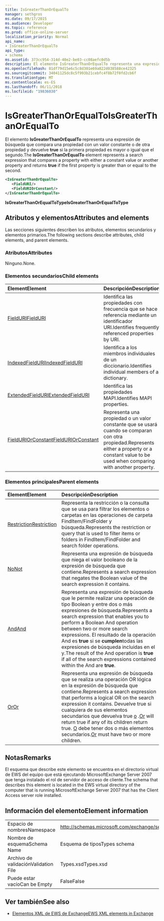 ```yaml
---
title: IsGreaterThanOrEqualTo
manager: sethgros
ms.date: 09/17/2015
ms.audience: Developer
ms.topic: reference
ms.prod: office-online-server
localization_priority: Normal
api_name:
- IsGreaterThanOrEqualTo
api_type:
- schema
ms.assetid: 373cc954-314d-40e2-be03-cc08aefc0d5b
description: El elemento IsGreaterThanOrEqualTo representa una expresión de búsqueda que se compara una propiedad con un valor constante u otra propiedad y devuelve true si la primera propiedad es mayor que o igual que el segundo.
ms.openlocfilehash: 81df79d15e6c5c8d301e69a822d038588ce42325
ms.sourcegitcommit: 34041125dc8c5f993b21cebfc4f8b72f0fd2cb6f
ms.translationtype: MT
ms.contentlocale: es-ES
ms.lasthandoff: 06/11/2018
ms.locfileid: "19836030"
---
```

# <a name="isgreaterthanorequalto"></a><span data-ttu-id="4b187-103">IsGreaterThanOrEqualTo</span><span class="sxs-lookup"><span data-stu-id="4b187-103">IsGreaterThanOrEqualTo</span></span>

<span data-ttu-id="4b187-104">El elemento **IsGreaterThanOrEqualTo** representa una expresión de búsqueda que compara una propiedad con un valor constante o de otra propiedad y devuelve **true** si la primera propiedad es mayor o igual que el segundo.</span><span class="sxs-lookup"><span data-stu-id="4b187-104">The **IsGreaterThanOrEqualTo** element represents a search expression that compares a property with either a constant value or another property and returns **true** if the first property is greater than or equal to the second.</span></span> 
  
```xml
<IsGreaterThanOrEqualTo>
   <FieldURI/>
   <FieldURIOrConstant/>
</IsGreaterThanOrEqualTo>
```

 <span data-ttu-id="4b187-105">**IsGreaterThanOrEqualToType**</span><span class="sxs-lookup"><span data-stu-id="4b187-105">**IsGreaterThanOrEqualToType**</span></span>
## <a name="attributes-and-elements"></a><span data-ttu-id="4b187-106">Atributos y elementos</span><span class="sxs-lookup"><span data-stu-id="4b187-106">Attributes and elements</span></span>

<span data-ttu-id="4b187-107">Las secciones siguientes describen los atributos, elementos secundarios y elementos primarios.</span><span class="sxs-lookup"><span data-stu-id="4b187-107">The following sections describe attributes, child elements, and parent elements.</span></span>
  
### <a name="attributes"></a><span data-ttu-id="4b187-108">Atributos</span><span class="sxs-lookup"><span data-stu-id="4b187-108">Attributes</span></span>

<span data-ttu-id="4b187-109">Ninguno.</span><span class="sxs-lookup"><span data-stu-id="4b187-109">None.</span></span>
  
### <a name="child-elements"></a><span data-ttu-id="4b187-110">Elementos secundarios</span><span class="sxs-lookup"><span data-stu-id="4b187-110">Child elements</span></span>

|<span data-ttu-id="4b187-111">**Element**</span><span class="sxs-lookup"><span data-stu-id="4b187-111">**Element**</span></span>|<span data-ttu-id="4b187-112">**Descripción**</span><span class="sxs-lookup"><span data-stu-id="4b187-112">**Description**</span></span>|
|:-----|:-----|
|[<span data-ttu-id="4b187-113">FieldURI</span><span class="sxs-lookup"><span data-stu-id="4b187-113">FieldURI</span></span>](fielduri.md) <br/> |<span data-ttu-id="4b187-114">Identifica las propiedades con frecuencia que se hace referencia mediante un identificador URI.</span><span class="sxs-lookup"><span data-stu-id="4b187-114">Identifies frequently referenced properties by URI.</span></span>  <br/> |
|[<span data-ttu-id="4b187-115">IndexedFieldURI</span><span class="sxs-lookup"><span data-stu-id="4b187-115">IndexedFieldURI</span></span>](indexedfielduri.md) <br/> |<span data-ttu-id="4b187-116">Identifica a los miembros individuales de un diccionario.</span><span class="sxs-lookup"><span data-stu-id="4b187-116">Identifies individual members of a dictionary.</span></span>  <br/> |
|[<span data-ttu-id="4b187-117">ExtendedFieldURI</span><span class="sxs-lookup"><span data-stu-id="4b187-117">ExtendedFieldURI</span></span>](extendedfielduri.md) <br/> |<span data-ttu-id="4b187-118">Identifica las propiedades MAPI.</span><span class="sxs-lookup"><span data-stu-id="4b187-118">Identifies MAPI properties.</span></span>  <br/> |
|[<span data-ttu-id="4b187-119">FieldURIOrConstant</span><span class="sxs-lookup"><span data-stu-id="4b187-119">FieldURIOrConstant</span></span>](fielduriorconstant.md) <br/> |<span data-ttu-id="4b187-120">Representa una propiedad o un valor constante que se usará cuando se comparan con otra propiedad.</span><span class="sxs-lookup"><span data-stu-id="4b187-120">Represents either a property or a constant value to be used when comparing with another property.</span></span>  <br/> |
   
### <a name="parent-elements"></a><span data-ttu-id="4b187-121">Elementos principales</span><span class="sxs-lookup"><span data-stu-id="4b187-121">Parent elements</span></span>

|<span data-ttu-id="4b187-122">**Element**</span><span class="sxs-lookup"><span data-stu-id="4b187-122">**Element**</span></span>|<span data-ttu-id="4b187-123">**Descripción**</span><span class="sxs-lookup"><span data-stu-id="4b187-123">**Description**</span></span>|
|:-----|:-----|
|[<span data-ttu-id="4b187-124">Restriction</span><span class="sxs-lookup"><span data-stu-id="4b187-124">Restriction</span></span>](restriction.md) <br/> |<span data-ttu-id="4b187-125">Representa la restricción o la consulta que se usa para filtrar los elementos o carpetas en las operaciones de carpeta FindItem/FindFolder y búsqueda.</span><span class="sxs-lookup"><span data-stu-id="4b187-125">Represents the restriction or query that is used to filter items or folders in FindItem/FindFolder and search folder operations.</span></span>  <br/> |
|[<span data-ttu-id="4b187-126">No</span><span class="sxs-lookup"><span data-stu-id="4b187-126">Not</span></span>](not.md) <br/> |<span data-ttu-id="4b187-127">Representa una expresión de búsqueda que niega el valor booleano de la expresión de búsqueda que contiene.</span><span class="sxs-lookup"><span data-stu-id="4b187-127">Represents a search expression that negates the Boolean value of the search expression it contains.</span></span>  <br/> |
|[<span data-ttu-id="4b187-128">And</span><span class="sxs-lookup"><span data-stu-id="4b187-128">And</span></span>](and.md) <br/> |<span data-ttu-id="4b187-129">Representa una expresión de búsqueda que le permite realizar una operación de tipo Boolean y entre dos o más expresiones de búsqueda.</span><span class="sxs-lookup"><span data-stu-id="4b187-129">Represents a search expression that enables you to perform a Boolean And operation between two or more search expressions.</span></span> <span data-ttu-id="4b187-130">El resultado de la operación And es **true** si se **cumplen**todas las expresiones de búsqueda incluidas en el y.</span><span class="sxs-lookup"><span data-stu-id="4b187-130">The result of the And operation is **true** if all of the search expressions contained within the And are **true**.</span></span>  <br/> |
|[<span data-ttu-id="4b187-131">Or</span><span class="sxs-lookup"><span data-stu-id="4b187-131">Or</span></span>](or.md) <br/> |<span data-ttu-id="4b187-132">Representa una expresión de búsqueda que se realiza una operación OR lógica en la expresión de búsqueda que contiene.</span><span class="sxs-lookup"><span data-stu-id="4b187-132">Represents a search expression that performs a logical OR on the search expression it contains.</span></span> <span data-ttu-id="4b187-133">Devuelve true si cualquiera de sus elementos secundarios que devuelva true [o](or.md) .</span><span class="sxs-lookup"><span data-stu-id="4b187-133">[Or](or.md) will return true if any of its children return true.</span></span> <span data-ttu-id="4b187-134">[O](or.md) debe tener dos o más elementos secundarios.</span><span class="sxs-lookup"><span data-stu-id="4b187-134">[Or](or.md) must have two or more children.</span></span>  <br/> |
   
## <a name="remarks"></a><span data-ttu-id="4b187-135">Notas</span><span class="sxs-lookup"><span data-stu-id="4b187-135">Remarks</span></span>

<span data-ttu-id="4b187-136">El esquema que describe este elemento se encuentra en el directorio virtual de EWS del equipo que está ejecutando MicrosoftExchange Server 2007 que tenga instalado el rol de servidor de acceso de cliente.</span><span class="sxs-lookup"><span data-stu-id="4b187-136">The schema that describes this element is located in the EWS virtual directory of the computer that is running MicrosoftExchange Server 2007 that has the Client Access server role installed.</span></span>
  
## <a name="element-information"></a><span data-ttu-id="4b187-137">Información del elemento</span><span class="sxs-lookup"><span data-stu-id="4b187-137">Element information</span></span>

|||
|:-----|:-----|
|<span data-ttu-id="4b187-138">Espacio de nombres</span><span class="sxs-lookup"><span data-stu-id="4b187-138">Namespace</span></span>  <br/> |http://schemas.microsoft.com/exchange/services/2006/types  <br/> |
|<span data-ttu-id="4b187-139">Nombre de esquema</span><span class="sxs-lookup"><span data-stu-id="4b187-139">Schema Name</span></span>  <br/> |<span data-ttu-id="4b187-140">Esquema de tipos</span><span class="sxs-lookup"><span data-stu-id="4b187-140">Types schema</span></span>  <br/> |
|<span data-ttu-id="4b187-141">Archivo de validación</span><span class="sxs-lookup"><span data-stu-id="4b187-141">Validation File</span></span>  <br/> |<span data-ttu-id="4b187-142">Types.xsd</span><span class="sxs-lookup"><span data-stu-id="4b187-142">Types.xsd</span></span>  <br/> |
|<span data-ttu-id="4b187-143">Puede estar vacío</span><span class="sxs-lookup"><span data-stu-id="4b187-143">Can be Empty</span></span>  <br/> |<span data-ttu-id="4b187-144">False</span><span class="sxs-lookup"><span data-stu-id="4b187-144">False</span></span>  <br/> |
   
## <a name="see-also"></a><span data-ttu-id="4b187-145">Ver también</span><span class="sxs-lookup"><span data-stu-id="4b187-145">See also</span></span>



- [<span data-ttu-id="4b187-146">Elementos XML de EWS de Exchange</span><span class="sxs-lookup"><span data-stu-id="4b187-146">EWS XML elements in Exchange</span></span>](ews-xml-elements-in-exchange.md)

